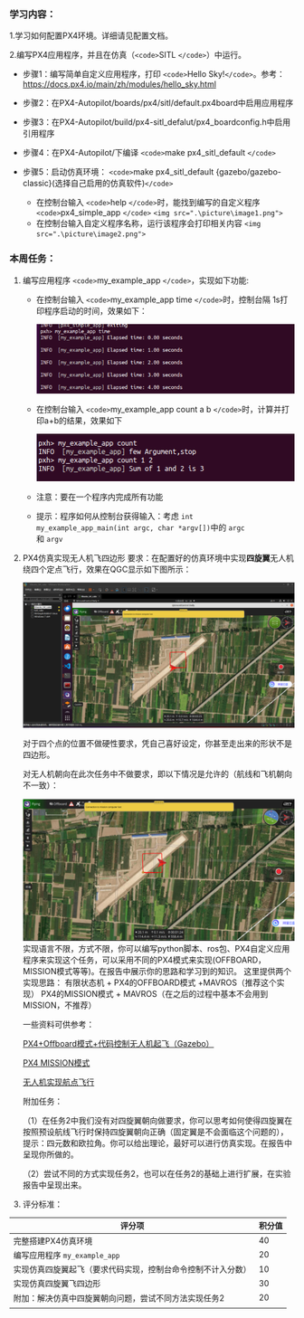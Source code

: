 ### 学习内容：

1.学习如何配置PX4环境。详细请见配置文档。

2.编写PX4应用程序，并且在仿真（`<code>`SITL `</code>`）中运行。

* 步骤1：编写简单自定义应用程序，打印 `<code>`Hello Sky!`</code>`。参考：https://docs.px4.io/main/zh/modules/hello_sky.html
* 步骤2：在PX4-Autopilot/boards/px4/sitl/default.px4board中启用应用程序
* 步骤3：在PX4-Autopilot/build/px4-sitl_defalut/px4_boardconfig.h中启用引用程序
* 步骤4：在PX4-Autopilot/下编译 `<code>`make px4_sitl_default `</code>`
* 步骤5：启动仿真环境： `<code>`make px4_sitl_default {gazebo/gazebo-classic}(选择自己启用的仿真软件)`</code>`

  * 在控制台输入 `<code>`help `</code>`时，能找到编写的自定义程序 `<code>`px4_simple_app `</code>`
    `<img src=".\picture\image1.png">`
  * 在控制台输入自定义程序名称，运行该程序会打印相关内容
    `<img src=".\picture\image2.png">`

### 本周任务：

1. 编写应用程序 `<code>`my_example_app `</code>`，实现如下功能:

   * 在控制台输入 `<code>`my_example_app time `</code>`时，控制台隔 1s打印程序启动的时间，效果如下：

     <img src=".\picture\image3.png">
   * 在控制台输入 `<code>`my_example_app count a b `</code>`时，计算并打印a+b的结果，效果如下

     <img src=".\picture\image4.png">
   * 注意：要在一个程序内完成所有功能
   * 提示：程序如何从控制台获得输入：考虑 <code>int my_example_app_main(int argc, char *argv[])</code>中的 <code>argc </code>和 <code>argv </code>
2. PX4仿真实现无人机飞四边形
   要求：在配置好的仿真环境中实现**四旋翼**无人机绕四个定点飞行，效果在QGC显示如下图所示：

   ![1732093084045](image/Assignment/1732093084045.png)

   对于四个点的位置不做硬性要求，凭自己喜好设定，你甚至走出来的形状不是四边形。

   对无人机朝向在此次任务中不做要求，即以下情况是允许的（航线和飞机朝向不一致）：

   ![1732093526994](image/Assignment/1732093526994.png)
   实现语言不限，方式不限，你可以编写python脚本、ros包、PX4自定义应用程序来实现这个任务，可以采用不同的PX4模式来实现(OFFBOARD，MISSION模式等等)。在报告中展示你的思路和学习到的知识。
   这里提供两个实现思路：
   有限状态机 + PX4的OFFBOARD模式 +MAVROS（推荐这个实现）
   PX4的MISSION模式 + MAVROS（在之后的过程中基本不会用到MISSION，不推荐）

   一些资料可供参考：

   [PX4+Offboard模式+代码控制无人机起飞（Gazebo）](https://blog.csdn.net/HuangChen666/article/details/128755418)

   [PX4 MISSION模式](https://mavlink.io/en/services/mission.html)

   [无人机实现航点飞行](https://blog.csdn.net/sinat_16643223/article/details/139201715)

   

   附加任务：

   （1）在任务2中我们没有对四旋翼朝向做要求，你可以思考如何使得四旋翼在按照预设航线飞行时保持四旋翼朝向正确（固定翼是不会面临这个问题的），提示：四元数和欧拉角。你可以给出理论，最好可以进行仿真实现。在报告中呈现你所做的。
   
   （2）尝试不同的方式实现任务2，也可以在任务2的基础上进行扩展，在实验报告中呈现出来。
3. 评分标准：

| 评分项                                                       | 积分值 |
| ------------------------------------------------------------ | ------ |
| 完整搭建PX4仿真环境                                          | 40     |
| 编写应用程序 <code>my_example_app </code>                    | 20     |
| 实现仿真四旋翼起飞（要求代码实现，控制台命令控制不计入分数） | 10     |
| 实现仿真四旋翼飞四边形                                       | 30     |
| 附加：解决仿真中四旋翼朝向问题，尝试不同方法实现任务2        | 20     |
|                                                              |        |
